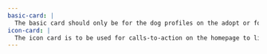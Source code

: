 ```yaml
---
basic-card: |
  The basic card should only be for the dog profiles on the adopt or foster page. It should only include the dogs photo and information about the dog. It should include a adopt hover on the dogs name. It should never link to itself.
icon-card: |
  The icon card is to be used for calls-to-action on the homepage to link to inside pages.
---
```

